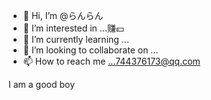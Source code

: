 - 👋 Hi, I’m @らんらん
- 👀 I’m interested in ...赚💴
- 🌱 I’m currently learning ...
- 💞️ I’m looking to collaborate on ...
- 📫 How to reach me ...744376173@qq.com

<!---
bbbokk/bbbokk is a ✨ special ✨ repository because its `README.md` (this file) appears on your GitHub profile.
You can click the Preview link to take a look at your changes.
--->
I am a good boy
